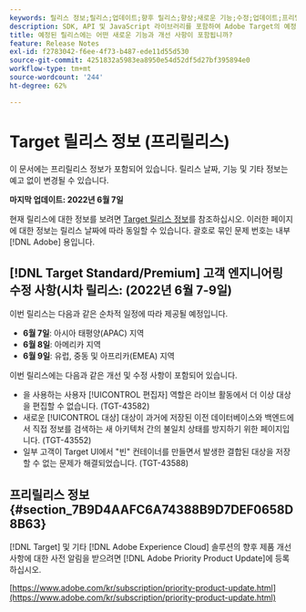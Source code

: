 ```yaml
---
keywords: 릴리스 정보;릴리스;업데이트;향후 릴리스;향상;새로운 기능;수정;업데이트;프리릴리스
description: SDK, API 및 JavaScript 라이브러리를 포함하여 Adobe Target의 예정된 릴리스에 포함된 새로운 기능, 개선 사항 및 수정 내용에 대해 알아봅니다.
title: 예정된 릴리스에는 어떤 새로운 기능과 개선 사항이 포함됩니까?
feature: Release Notes
exl-id: f2783042-f6ee-4f73-b487-ede11d55d530
source-git-commit: 4251832a5983ea8950e54d52df5d27bf395894e0
workflow-type: tm+mt
source-wordcount: '244'
ht-degree: 62%

---
```


# Target 릴리스 정보 (프리릴리스)

이 문서에는 프리릴리스 정보가 포함되어 있습니다. 릴리스 날짜, 기능 및 기타 정보는 예고 없이 변경될 수 있습니다.

**마지막 업데이트: 2022년 6월 7일**

현재 릴리스에 대한 정보를 보려면 [Target 릴리스 정보](release-notes.md)를 참조하십시오. 이러한 페이지에 대한 정보는 릴리스 날짜에 따라 동일할 수 있습니다. 괄호로 묶인 문제 번호는 내부 [!DNL Adobe] 용입니다.

## [!DNL Target Standard/Premium] 고객 엔지니어링 수정 사항(시차 릴리스: (2022년 6월 7-9일)

이번 릴리스는 다음과 같은 순차적 일정에 따라 제공될 예정입니다.

* **6월 7일**: 아시아 태평양(APAC) 지역
* **6월 8일**: 아메리카 지역
* **6월 9일**: 유럽, 중동 및 아프리카(EMEA) 지역

이번 릴리스에는 다음과 같은 개선 및 수정 사항이 포함되어 있습니다.

* 을 사용하는 사용자 [!UICONTROL 편집자] 역할은 라이브 활동에서 더 이상 대상을 편집할 수 없습니다. (TGT-43582)
* 새로운 [!UICONTROL 대상] 대상이 과거에 저장된 이전 데이터베이스와 백엔드에서 직접 정보를 검색하는 새 아키텍처 간의 불일치 상태를 방지하기 위한 페이지입니다. (TGT-43552)
* 일부 고객이 Target UI에서 &quot;빈&quot; 컨테이너를 만들면서 발생한 결합된 대상을 저장할 수 없는 문제가 해결되었습니다. (TGT-43588)

## 프리릴리스 정보 {#section_7B9D4AAFC6A74388B9D7DEF0658D8B63}

[!DNL Target] 및 기타 [!DNL Adobe Experience Cloud] 솔루션의 향후 제품 개선 사항에 대한 사전 알림을 받으려면 [!DNL Adobe Priority Product Update]에 등록하십시오.

[https://www.adobe.com/kr/subscription/priority-product-update.html](https://www.adobe.com/kr/subscription/priority-product-update.html)
